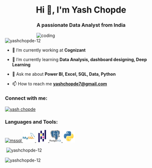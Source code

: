 <h1 align="center">Hi 👋, I'm Yash Chopde</h1>
<h3 align="center">A passionate Data Analyst from India</h3>
<img align="right" alt="coding" width="400" src="https://raw.githubusercontent.com/TheDudeThatCode/TheDudeThatCode/master/Assets/Designer.gif">
<p align="left"> <img src="https://komarev.com/ghpvc/?username=yashchopde-12&label=Profile%20views&color=0e75b6&style=flat" alt="yashchopde-12" /> </p>

- 🔭 I’m currently working at **Cognizant**

- 🌱 I’m currently learning **Data Analysis, dashboard designing, Deep Learning**

- 💬 Ask me about **Power BI, Excel, SQL, Data, Python**

- 📫 How to reach me **yashchopde7@gmail.com**

<h3 align="left">Connect with me:</h3>
<p align="left">
<a href="https://linkedin.com/in/yash chopde" target="blank"><img align="center" src="https://raw.githubusercontent.com/rahuldkjain/github-profile-readme-generator/master/src/images/icons/Social/linked-in-alt.svg" alt="yash chopde" height="30" width="40" /></a>
</p>

<h3 align="left">Languages and Tools:</h3>
<p align="left"> <a href="https://www.microsoft.com/en-us/sql-server" target="_blank" rel="noreferrer"> <img src="https://www.svgrepo.com/show/303229/microsoft-sql-server-logo.svg" alt="mssql" width="40" height="40"/> </a> <a href="https://www.mysql.com/" target="_blank" rel="noreferrer"> <img src="https://raw.githubusercontent.com/devicons/devicon/master/icons/mysql/mysql-original-wordmark.svg" alt="mysql" width="40" height="40"/> </a> <a href="https://pandas.pydata.org/" target="_blank" rel="noreferrer"> <img src="https://raw.githubusercontent.com/devicons/devicon/2ae2a900d2f041da66e950e4d48052658d850630/icons/pandas/pandas-original.svg" alt="pandas" width="40" height="40"/> </a> <a href="https://www.postgresql.org" target="_blank" rel="noreferrer"> <img src="https://raw.githubusercontent.com/devicons/devicon/master/icons/postgresql/postgresql-original-wordmark.svg" alt="postgresql" width="40" height="40"/> </a> <a href="https://www.python.org" target="_blank" rel="noreferrer"> <img src="https://raw.githubusercontent.com/devicons/devicon/master/icons/python/python-original.svg" alt="python" width="40" height="40"/> </a> </p>

<p>&nbsp;<img align="center" src="https://github-readme-stats.vercel.app/api?username=yashchopde-12&show_icons=true&locale=en" alt="yashchopde-12" /></p>

<p><img align="center" src="https://github-readme-streak-stats.herokuapp.com/?user=yashchopde-12&" alt="yashchopde-12" /></p>
